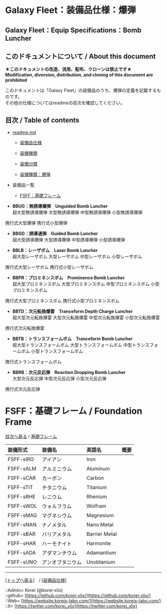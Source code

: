 # Galaxy Fleet：装備品仕様：爆弾

## Galaxy Fleet：Equip Specifications：Bomb Luncher

## このドキュメントについて / About this document

**★このドキュメントの改造、流用、配布、クローンは禁止です★**  
    **Modification, diversion, distribution, and cloning of this document are prohibited**  
  
このドキュメントは「Galaxy Fleet」の装備品のうち、爆弾の定義を記載するものです。  
その他の仕様についてはreadmeの目次を確認してください。  





## 目次 / Table of contents

* [readme.md](/readme.md)
  * [装備品仕様](/equip/readme.md)
  * [装備種類](/strategypart/readme.md#aEquipKind)
  * [装備分類](/equip/readme.md#aEquipClass)

  * [装備種類：爆弾](/equip/readme.md#aBombLuncher)

* 装備品一覧
  * [FSFF：基礎フレーム](#aFoundationFrame)
  




* **BBUG：無誘導爆弾　Unguided Bomb Luncher**  
超大型無誘導爆弾
大型無誘導爆弾
中型無誘導爆弾
小型無誘導爆弾

携行式大型爆弾
携行式小型爆弾



* **BBGD：誘導通弾　Guided Bomb Luncher**  
超大型誘導爆弾
大型誘導爆弾
中型誘導爆弾
小型誘導爆弾


* **BBLB：レーザボム　Laser Bomb Luncher**  
超大型レーザボム
大型レーザボム
中型レーザボム
小型レーザボム

携行式大型レーザボム
携行式小型レーザボム


* **BBPR：プロミネンスボム　Prominence Bomb Luncher**  
超大型プロミネンスボム
大型プロミネンスボム
中型プロミネンスボム
小型プロミネンスボム

携行式大型プロミネンスボム
携行式小型プロミネンスボム



* **BBTD：次元転換爆雷　Tranceform Depth Charge Luncher**  
超大型次元転換爆雷
大型次元転換爆雷
中型次元転換爆雷
小型次元転換爆雷

携行式次元転換爆雷


* **BBTB：トランスフォームボム　Tranceform Bomb Luncher**  
超大型トランスフォームボム
大型トランスフォームボム
中型トランスフォームボム
小型トランスフォームボム

携行式トランスフォームボム



* **BBRB：次元反応弾　Reaction Dropping Bomb Luncher**  
大型次元反応弾
中型次元反応弾
小型次元反応弾

携行式次元反応弾










<h1 id="aFoundationFrame">FSFF：基礎フレーム / Foundation Frame</h1>  
  
[目次へ戻る](#aMokuji) / [基礎フレーム](frame.md)  
  

|装備形式  |装備名  |英語名  |概要  |
|:--|:--|:--|:--|
|FSFF-sIRO  |アイアン          |Iron          |  |
|FSFF-sALM  |アルミニウム      |Aluminum      |  |
|FSFF-sCAR  |カーボン          |Carbon        |  |
|FSFF-sTIT  |チタニウム        |Titanium      |  |
|FSFF-sRHE  |レニウム          |Rhenium       |  |
|FSFF-sWOL  |ウォルフラム      |Wolfram       |  |
|FSFF-sMAG  |マグネシウム      |Magnesium     |  |
|FSFF-sNAN  |ナノメタル        |Nano Metal    |  |
|FSFF-sBAR  |バリアメタル      |Barrier Metal |  |
|FSFF-sHAR  |ハーモナイト      |Harmonite     |  |
|FSFF-sADA  |アダマンチウム    |Adamantium    |  |
|FSFF-sUNO  |アンオブタニウム  |Unobtanium    |  |
  










***
[[トップへ戻る]](/readme.md)　/
[[装備品仕様]](/equip/readme.md)  
  
::Admin= Korei (@korei-xlix)  
::github= [https://github.com/korei-xlix/](https://github.com/korei-xlix/)  
::Web= [https://website.koreis-labo.com/](https://website.koreis-labo.com/)  
::X= [https://twitter.com/korei_xlix](https://twitter.com/korei_xlix)  
